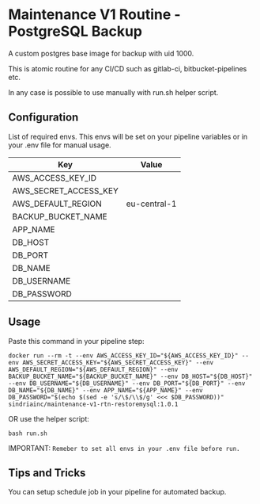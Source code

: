 # Maintenance V1 Routine - PostgreSQL Backup

A custom postgres base image for backup with uid 1000.

This is atomic routine for any CI/CD such as gitlab-ci, bitbucket-pipelines etc.

In any case is possible to use manually with run.sh helper script.

## Configuration

List of required envs. This envs will be set on your pipeline variables or in your .env file for manual usage.

| Key      | Value           |
| ------------- |:-------------:|
| AWS_ACCESS_KEY_ID      | <access-key> |
| AWS_SECRET_ACCESS_KEY      | <secret-key>      |
| AWS_DEFAULT_REGION | eu-central-1      |
| BACKUP_BUCKET_NAME | <bucket-name>      |
| APP_NAME | <repo-slug>      |
| DB_HOST | <db-host>      |
| DB_PORT | <db-port>      |
| DB_NAME | <db-schema>      |
| DB_USERNAME | <db-username>      |
| DB_PASSWORD | <db-password>      |


## Usage

Paste this command in your pipeline step:

`docker run --rm -t --env AWS_ACCESS_KEY_ID="${AWS_ACCESS_KEY_ID}" --env AWS_SECRET_ACCESS_KEY="${AWS_SECRET_ACCESS_KEY}" --env AWS_DEFAULT_REGION="${AWS_DEFAULT_REGION}" --env BACKUP_BUCKET_NAME="${BACKUP_BUCKET_NAME}" --env DB_HOST="${DB_HOST}" --env DB_USERNAME="${DB_USERNAME}" --env DB_PORT="${DB_PORT}" --env DB_NAME="${DB_NAME}" --env APP_NAME="${APP_NAME}" --env DB_PASSWORD="$(echo $(sed -e 's/\$/\\$/g' <<< $DB_PASSWORD))"  sindriainc/maintenance-v1-rtn-restoremysql:1.0.1`

OR use the helper script:

`bash run.sh`

IMPORTANT: `Remeber to set all envs in your .env file before run.`

## Tips and Tricks

You can setup schedule job in your pipeline for automated backup.
